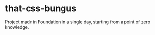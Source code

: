 # that-css-bungus
Project made in Foundation in a single day, starting from a point of zero knowledge.
